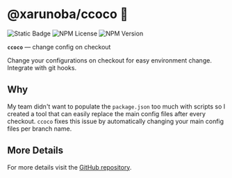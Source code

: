 # @xarunoba/ccoco 🥥

![Static Badge](https://img.shields.io/badge/Made_with-%E2%9D%A4%EF%B8%8F-red?style=for-the-badge) ![NPM License](https://img.shields.io/npm/l/%40xarunoba%2Fccoco?style=for-the-badge)
![NPM Version](https://img.shields.io/npm/v/%40xarunoba%2Fccoco?style=for-the-badge&logo=npm)

**`ccoco`** — change config on checkout

Change your configurations on checkout for easy environment change. Integrate with git hooks.

## Why

My team didn't want to populate the `package.json` too much with scripts so I created a tool that can easily replace the main config files after every checkout. `ccoco` fixes this issue by automatically changing your main config files per branch name.

## More Details

For more details visit the [GitHub repository](https://github.com/xarunoba/ccoco).
